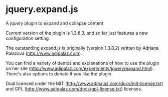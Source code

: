 jquery.expand.js
================

A jquery plugin to expand and collapse content

Current version of the plugin is 1.3.8.3. and so far just features a new configuration setting.

The outstanding expand.js is originally (version 1.3.8.2) written by Adriana Palazova (http://www.adipalaz.com). 

You can find a variety of demos and explanations of how to use the plugin on her site (http://www.adipalaz.com/experiments/jquery/expand.html). There's also options to donate if you like the plugin.

Dual licensed under the MIT (http://www.adipalaz.com/docs/mit-license.txt) and GPL (http://www.adipalaz.com/docs/gpl-license.txt) licenses.



